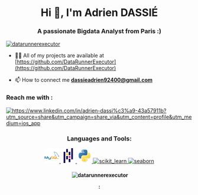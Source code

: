 <h1 align="center">Hi 👋, I'm Adrien DASSIÉ</h1>
<h3 align="center">A passionate Bigdata Analyst from Paris :)</h3>

<p align="left"> <a href="https://github.com/ryo-ma/github-profile-trophy"><img src="https://github-profile-trophy.vercel.app/?username=datarunnerexecutor" alt="datarunnerexecutor" /></a> </p>

- 👨‍💻 All of my projects are available at [https://github.com/DataRunnerExecutor](https://github.com/DataRunnerExecutor)

- 📫 How to connect me **dassieadrien92400@gmail.com**

<h3 align="left">Reach me with :</h3>
<p align="left">
<a href="https://www.linkedin.com/in/adrien-dassié?lipi=urn%3Ali%3Apage%3Ad_flagship3_profile_view_base_contact_details%3BJq0G4QjzThyZLwFnMHCzZQ%3D%3D" target="blank"><img align="center" src="https://raw.githubusercontent.com/rahuldkjain/github-profile-readme-generator/master/src/images/icons/Social/linked-in-alt.svg" alt="https://www.linkedin.com/in/adrien-dassi%c3%a9-43a57911b?utm_source=share&utm_campaign=share_via&utm_content=profile&utm_medium=ios_app" height="30" width="40" /></a>
</p>

<h3 align="center">Languages and Tools:</h3>
<p align="center"> <a href="https://www.mysql.com/" target="_blank" rel="noreferrer"> <img src="https://raw.githubusercontent.com/devicons/devicon/master/icons/mysql/mysql-original-wordmark.svg" alt="mysql" width="40" height="40"/> </a> <a href="https://pandas.pydata.org/" target="_blank" rel="noreferrer"> <img src="https://raw.githubusercontent.com/devicons/devicon/2ae2a900d2f041da66e950e4d48052658d850630/icons/pandas/pandas-original.svg" alt="pandas" width="40" height="40"/> </a> <a href="https://www.python.org" target="_blank" rel="noreferrer"> <img src="https://raw.githubusercontent.com/devicons/devicon/master/icons/python/python-original.svg" alt="python" width="40" height="40"/> </a> <a href="https://scikit-learn.org/" target="_blank" rel="noreferrer"> <img src="https://upload.wikimedia.org/wikipedia/commons/0/05/Scikit_learn_logo_small.svg" alt="scikit_learn" width="40" height="40"/> </a> <a href="https://seaborn.pydata.org/" target="_blank" rel="noreferrer"> <img src="https://seaborn.pydata.org/_images/logo-mark-lightbg.svg" alt="seaborn" width="40" height="40"/> </a>

<h4 align="center"> <p>&nbsp;<img align="center" src="https://github-readme-stats.vercel.app/api?username=datarunnerexecutor&show_icons=true&locale=en" alt="datarunnerexecutor" /></p>:</h4>

<!--
**DataRunnerExecutor/DataRunnerExecutor** is a ✨ _special_ ✨ repository because its `README.md` (this file) appears on your GitHub profile.

Here are some ideas to get you started:

- 🔭 I’m currently working on ...
- 🌱 I’m currently learning ...
- 👯 I’m looking to collaborate on ...
- 🤔 I’m looking for help with ...
- 💬 Ask me about ...
- 📫 How to reach me: ...
- 😄 Pronouns: ...
- ⚡ Fun fact: ...
-->
